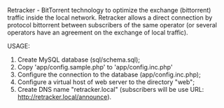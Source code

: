 Retracker - BitTorrent technology to optimize the exchange (bittorrent) traffic inside the local network. 
Retracker allows a direct connection by protocol bittorrent between subscribers of the same operator (or several operators have an agreement on the exchange of local traffic).

USAGE:
1) Create MySQL database (sql/schema.sql);
2) Copy 'app/config.sample.php' to 'app/config.inc.php'
3) Configure the connection to the database (app/config.inc.php); 
4) Configure a virtual host of web server to the directory "web"; 
5) Create DNS name "retracker.local" (subscribers will be use URL: http://retracker.local/announce).